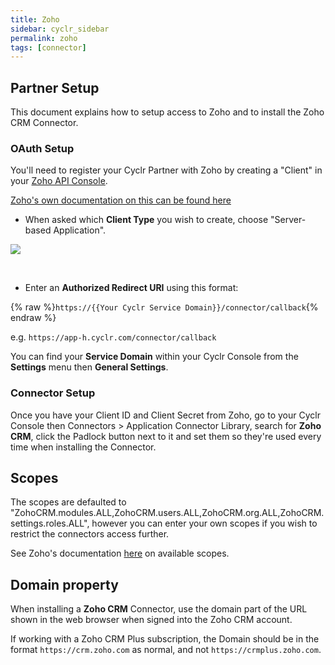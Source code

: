 ```yaml
---
title: Zoho
sidebar: cyclr_sidebar
permalink: zoho
tags: [connector]
---
```


## Partner Setup ##

This document explains how to setup access to Zoho and to install the Zoho CRM Connector.

### OAuth Setup ###

You'll need to register your Cyclr Partner with Zoho by creating a "Client" in your [Zoho API Console](https://accounts.zoho.com/developerconsole).

[Zoho's own documentation on this can be found here](https://www.zoho.com/accounts/protocol/oauth-setup.html)


* When asked which **Client Type** you wish to create, choose "Server-based Application".

![](./images/Zoho_ClientType.png)

<br/>

* Enter an **Authorized Redirect URI** using this format:

{% raw %}`https://{{Your Cyclr Service Domain}}/connector/callback`{% endraw %}

e.g. ```https://app-h.cyclr.com/connector/callback```

You can find your **Service Domain** within your Cyclr Console from the **Settings** menu then **General Settings**.

### Connector Setup ###

Once you have your Client ID and Client Secret from Zoho, go to your Cyclr Console then Connectors > Application Connector Library, search for **Zoho CRM**, click the Padlock button next to it and set them so they're used every time when installing the Connector.

## Scopes
The scopes are defaulted to "ZohoCRM.modules.ALL,ZohoCRM.users.ALL,ZohoCRM.org.ALL,ZohoCRM.settings.roles.ALL", however you can enter your own scopes if you wish to restrict the connectors access further.

See Zoho's documentation [here](https://www.zoho.com/crm/developer/docs/api/v2/scopes.html) on available scopes.



## Domain property
When installing a **Zoho CRM** Connector, use the domain part of the URL shown in the web browser when signed into the Zoho CRM account.

If working with a Zoho CRM Plus subscription, the Domain should be in the format ```https://crm.zoho.com``` as normal, and not ```https://crmplus.zoho.com```.
